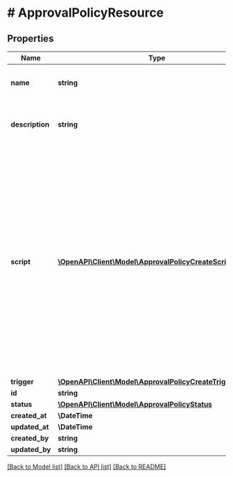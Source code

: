 # # ApprovalPolicyResource

## Properties

Name | Type | Description | Notes
------------ | ------------- | ------------- | -------------
**name** | **string** | The name of the approval policy. |
**description** | **string** | A brief description of the approval policy. |
**script** | [**\OpenAPI\Client\Model\ApprovalPolicyCreateScriptInner[]**](ApprovalPolicyCreateScriptInner.md) | A list of JSON objects that represents the approval policy script. The script contains the logic that determines whether an action should be sent to approval. This field is required, and it should contain at least one script object. |
**trigger** | [**\OpenAPI\Client\Model\ApprovalPolicyCreateTrigger**](ApprovalPolicyCreateTrigger.md) |  | [optional]
**id** | **string** |  |
**status** | [**\OpenAPI\Client\Model\ApprovalPolicyStatus**](ApprovalPolicyStatus.md) |  |
**created_at** | **\DateTime** |  |
**updated_at** | **\DateTime** |  |
**created_by** | **string** |  |
**updated_by** | **string** |  | [optional]

[[Back to Model list]](../../README.md#models) [[Back to API list]](../../README.md#endpoints) [[Back to README]](../../README.md)
